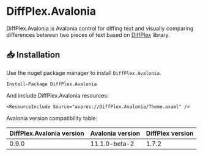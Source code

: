 # DiffPlex.Avalonia

DiffPlex.Avalonia is Avalonia control for diffing text and visually comparing differences between two pieces of text based on [DiffPlex](https://github.com/mmanela/diffplex) library.

## 📥 Installation
Use the nuget package manager to install `DiffPlex.Avalonia`.

```
Install-Package DiffPlex.Avalonia
```

And include DiffPlex.Avalonia resources:

```
<ResourceInclude Source="avares://DiffPlex.Avalonia/Theme.axaml" />
```

Avalonia version compatibility table:

| DiffPlex.Avalonia version | Avalonia version | DiffPlex version  |
|---------------------------| ---------------- |-------------------|
| 0.9.0                     | 11.1.0-beta-2    | 1.7.2             |

